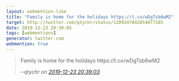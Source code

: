 ```yaml
---
layout: webmention-like
title: "Family is home for the holidays https://t.co/wDgTsb6wM2"
target: http://twitter.com/qtychr/status/1209247842054877185
date: 2019-12-23 20:39:03
tags: [webmentions]
generator: twitter.com
webmention: true
---
```


<blockquote class="external-citation">
  <p>
    Family is home for the holidays https://t.co/wDgTsb6wM2
  </p>
  <cite>‒<span class="p-author p-name">qtychr</span>
    on
    <a href="http://twitter.com/qtychr/status/1209247842054877185" rel="external nofollow" target="_blank">2019-12-23 20:39:03</a>
  </cite>
</blockquote>
